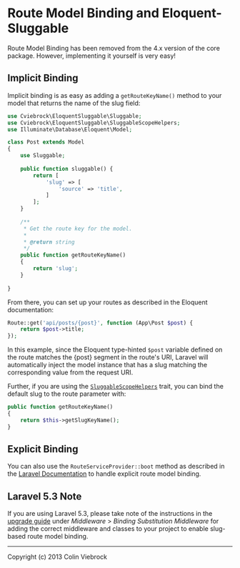 # Route Model Binding and Eloquent-Sluggable

Route Model Binding has been removed from the 4.x version of the core package.  However, implementing 
it yourself is very easy!


## Implicit Binding

Implicit binding is as easy as adding a `getRouteKeyName()` method to your model that returns the name
of the slug field:

```php
use Cviebrock\EloquentSluggable\Sluggable;
use Cviebrock\EloquentSluggable\SluggableScopeHelpers;
use Illuminate\Database\Eloquent\Model;

class Post extends Model
{
    use Sluggable;
    
    public function sluggable() {
        return [
            'slug' => [
                'source' => 'title',
            ]
        ];
    }
    
    /**
     * Get the route key for the model.
     *
     * @return string
     */
    public function getRouteKeyName()
    {
        return 'slug';
    }
    
}
```

From there, you can set up your routes as described in the Eloquent documentation:

```php
Route::get('api/posts/{post}', function (App\Post $post) {
    return $post->title;
});
```

In this example, since the Eloquent type-hinted `$post` variable defined on the route 
matches the {post} segment in the route's URI, Laravel will automatically inject the 
model instance that has a slug matching the corresponding value from the request URI.

Further, if you are using the [`SluggableScopeHelpers`](SCOPE-HELPERS.md) trait, you can bind
the default slug to the route parameter with:
 
```php
public function getRouteKeyName()
{
    return $this->getSlugKeyName();
}
```


## Explicit Binding

You can also use the `RouteServiceProvider::boot` method as described in the 
[Laravel Documentation](https://laravel.com/docs/5.2/routing#route-model-binding) to 
handle explicit route model binding.


## Laravel 5.3 Note

If you are using Laravel 5.3, please take note of the instructions in the
[upgrade guide](https://laravel.com/docs/5.3/upgrade#upgrade-5.3.0)
under _Middleware_ > _Binding Substitution Middleware_ for adding the correct middleware
and classes to your project to enable slug-based route model binding.
 
 
- - -

Copyright (c) 2013 Colin Viebrock
